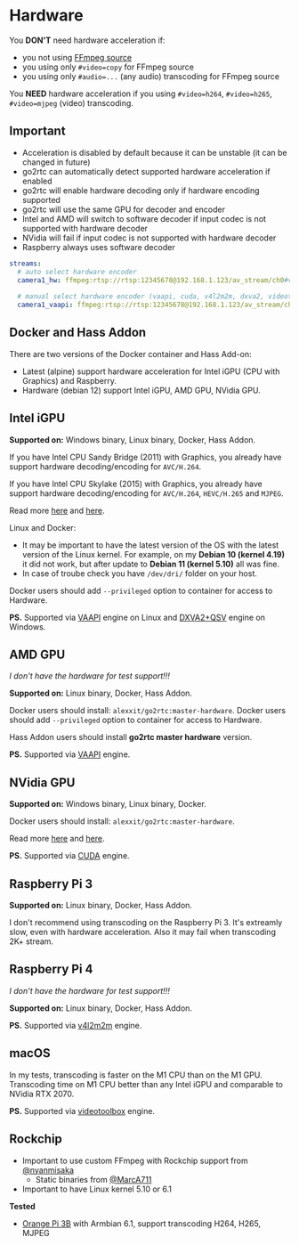 # Hardware

You **DON'T** need hardware acceleration if:

- you not using [FFmpeg source](https://github.com/AlexxIT/go2rtc#source-ffmpeg)
- you using only `#video=copy` for FFmpeg source
- you using only `#audio=...` (any audio) transcoding for FFmpeg source

You **NEED** hardware acceleration if you using `#video=h264`, `#video=h265`, `#video=mjpeg` (video) transcoding.

## Important

- Acceleration is disabled by default because it can be unstable (it can be changed in future)
- go2rtc can automatically detect supported hardware acceleration if enabled
- go2rtc will enable hardware decoding only if hardware encoding supported
- go2rtc will use the same GPU for decoder and encoder
- Intel and AMD will switch to software decoder if input codec is not supported with hardware decoder
- NVidia will fail if input codec is not supported with hardware decoder
- Raspberry always uses software decoder

```yaml
streams:
  # auto select hardware encoder
  camera1_hw: ffmpeg:rtsp://rtsp:12345678@192.168.1.123/av_stream/ch0#video=h264#hardware
  
  # manual select hardware encoder (vaapi, cuda, v4l2m2m, dxva2, videotoolbox)
  camera1_vaapi: ffmpeg:rtsp://rtsp:12345678@192.168.1.123/av_stream/ch0#video=h264#hardware=vaapi
```

## Docker and Hass Addon

There are two versions of the Docker container and Hass Add-on:

- Latest (alpine) support hardware acceleration for Intel iGPU (CPU with Graphics) and Raspberry.
- Hardware (debian 12) support Intel iGPU, AMD GPU, NVidia GPU.

## Intel iGPU

**Supported on:** Windows binary, Linux binary, Docker, Hass Addon.

If you have Intel CPU Sandy Bridge (2011) with Graphics, you already have support hardware decoding/encoding for `AVC/H.264`.

If you have Intel CPU Skylake (2015) with Graphics, you already have support hardware decoding/encoding for `AVC/H.264`, `HEVC/H.265` and `MJPEG`.

Read more [here](https://en.wikipedia.org/wiki/Intel_Quick_Sync_Video#Hardware_decoding_and_encoding) and [here](https://en.wikipedia.org/wiki/Intel_Graphics_Technology#Capabilities_(GPU_video_acceleration)).

Linux and Docker:

- It may be important to have the latest version of the OS with the latest version of the Linux kernel. For example, on my **Debian 10 (kernel 4.19)** it did not work, but after update to **Debian 11 (kernel 5.10)** all was fine.
- In case of troube check you have `/dev/dri/` folder on your host.

Docker users should add `--privileged` option to container for access to Hardware.

**PS.** Supported via [VAAPI](https://trac.ffmpeg.org/wiki/Hardware/VAAPI) engine on Linux and [DXVA2+QSV](https://trac.ffmpeg.org/wiki/Hardware/QuickSync) engine on Windows.

## AMD GPU

*I don't have the hardware for test support!!!*

**Supported on:** Linux binary, Docker, Hass Addon.

Docker users should install: `alexxit/go2rtc:master-hardware`. Docker users should add `--privileged` option to container for access to Hardware.

Hass Addon users should install **go2rtc master hardware** version.

**PS.** Supported via [VAAPI](https://trac.ffmpeg.org/wiki/Hardware/VAAPI) engine.

## NVidia GPU

**Supported on:** Windows binary, Linux binary, Docker.

Docker users should install: `alexxit/go2rtc:master-hardware`.

Read more [here](https://docs.frigate.video/configuration/hardware_acceleration) and [here](https://jellyfin.org/docs/general/administration/hardware-acceleration/#nvidia-hardware-acceleration-on-docker-linux).

**PS.** Supported via [CUDA](https://trac.ffmpeg.org/wiki/HWAccelIntro#CUDANVENCNVDEC) engine.

## Raspberry Pi 3

**Supported on:** Linux binary, Docker, Hass Addon.

I don't recommend using transcoding on the Raspberry Pi 3. It's extreamly slow, even with hardware acceleration. Also it may fail when transcoding 2K+ stream.

## Raspberry Pi 4

*I don't have the hardware for test support!!!*

**Supported on:** Linux binary, Docker, Hass Addon.

**PS.** Supported via [v4l2m2m](https://lalitm.com/hw-encoding-raspi/) engine.

## macOS

In my tests, transcoding is faster on the M1 CPU than on the M1 GPU. Transcoding time on M1 CPU better than any Intel iGPU and comparable to NVidia RTX 2070.

**PS.** Supported via [videotoolbox](https://trac.ffmpeg.org/wiki/HWAccelIntro#VideoToolbox) engine.

## Rockchip

- Important to use custom FFmpeg with Rockchip support from [@nyanmisaka](https://github.com/nyanmisaka/ffmpeg-rockchip)
  - Static binaries from [@MarcA711](https://github.com/MarcA711/Rockchip-FFmpeg-Builds/releases/)
- Important to have Linux kernel 5.10 or 6.1

**Tested**

- [Orange Pi 3B](https://www.armbian.com/orangepi3b/) with Armbian 6.1, support transcoding H264, H265, MJPEG
